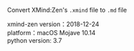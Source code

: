 Convert XMind:Zen's `.xmind` file to `.md` file

xmind-zen version：2018-12-24  
platform：macOS Mojave 10.14  
python version: 3.7
